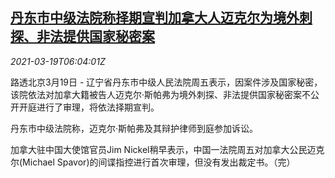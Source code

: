 <!--1616134995000-->
[丹东市中级法院称择期宣判加拿大人迈克尔为境外刺探、非法提供国家秘密案](https://cn.reuters.com/article/dandong-court-canadian-trial-0319-idCNKBS2BB0EQ)
------

<div><i>2021-03-19T06:04:01Z</i></div><p>路透北京3月19日 - 辽宁省丹东市中级人民法院周五表示，因案件涉及国家秘密，该院依法对加拿大籍被告人迈克尔·斯帕弗为境外刺探、非法提供国家秘密案不公开开庭进行了审理，将依法择期宣判。</p><p>丹东市中级法院称，迈克尔·斯帕弗及其辩护律师到庭参加诉讼。</p><p>加拿大驻中国大使馆官员Jim Nickel稍早表示，中国一法院周五对加拿大公民迈克尔(Michael Spavor)的间谍指控进行首次审理，但没有发出裁定书。（完）</p>
